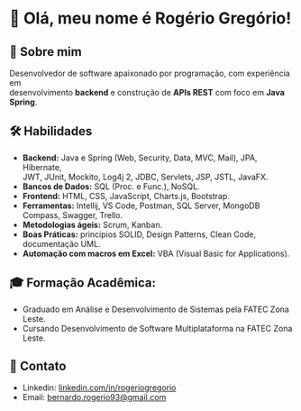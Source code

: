 # 👋 Olá, meu nome é Rogério Gregório!
  
## 🚀 Sobre mim
Desenvolvedor de software apaixonado por programação, com experiência em <br>
desenvolvimento **backend** e construção de **APIs REST** com foco em **Java Spring**.

## 🛠 Habilidades
- **Backend:** Java e Spring (Web, Security, Data, MVC, Mail), JPA, Hibernate, <br>
  JWT, JUnit, Mockito, Log4j 2, JDBC, Servlets, JSP, JSTL, JavaFX.
- **Bancos de Dados:** SQL (Proc. e Func.), NoSQL.
- **Frontend:** HTML, CSS, JavaScript, Charts.js, Bootstrap.
- **Ferramentas:** Intellij, VS Code, Postman, SQL Server, MongoDB Compass, Swagger, Trello.
- **Metodologias ágeis:** Scrum, Kanban.
- **Boas Práticas:** princípios SOLID, Design Patterns, Clean Code, documentação UML.
- **Automação com macros em Excel:** VBA (Visual Basic for Applications).

## 🎓 Formação Acadêmica:
 - Graduado em Análise e Desenvolvimento de Sistemas pela FATEC Zona Leste.
 - Cursando Desenvolvimento de Software Multiplataforma na FATEC Zona Leste.
  
## 💬 Contato
- Linkedin: [linkedin.com/in/rogeriogregorio](https://linkedin.com/in/rogeriogregorio)
- Email: [bernardo.rogerio93@gmail.com](mailto:bernardo.rogerio93@gmail.com)
